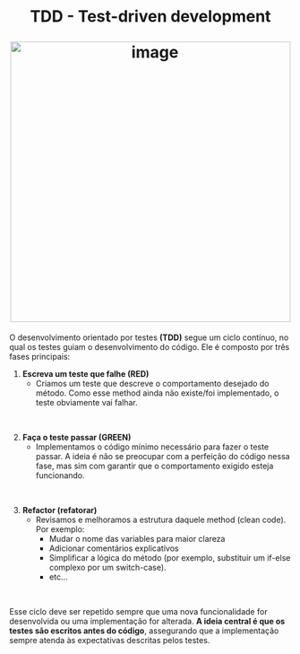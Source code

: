 <!-- title -->
<h1 align="center">
    <p>TDD - Test-driven development</p>
    <img src="https://marsner.com/wp-content/uploads/test-driven-development-TDD.png" alt="image" width="500px" align="center">
</h1>

O desenvolvimento orientado por testes **(TDD)** segue um ciclo contínuo, no qual os testes guiam o desenvolvimento do código. Ele é composto por três fases principais:

1. **Escreva um teste que falhe (RED)**
    - Criamos um teste que descreve o comportamento desejado do método. Como esse method ainda não existe/foi implementado, o teste obviamente vai falhar.

<br>

2. **Faça o teste passar (GREEN)**
    - Implementamos o código mínimo necessário para fazer o teste passar. A ideia é não se preocupar com a perfeição do código nessa fase, mas sim com garantir que o comportamento exigido esteja funcionando.

<br>

3. **Refactor (refatorar)**
    - Revisamos e melhoramos a estrutura daquele method (clean code). Por exemplo:
        - Mudar o nome das variables para maior clareza
        - Adicionar comentários explicativos
        - Simplificar a lógica do método (por exemplo, substituir um if-else complexo por um switch-case).
        - etc...

<br>

Esse ciclo deve ser repetido sempre que uma nova funcionalidade for desenvolvida ou uma implementação for alterada. **A ideia central é que os testes são escritos antes do código**, assegurando que a implementação sempre atenda às expectativas descritas pelos testes.